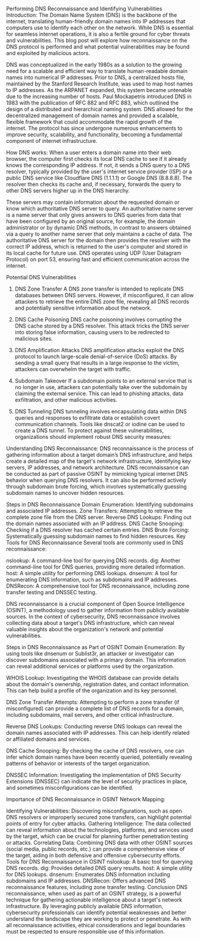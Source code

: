 Performing DNS Reconnaissance and Identifying Vulnerabilities
Introduction:
The Domain Name System (DNS) is the backbone of the internet, translating human-friendly domain names into IP addresses that computers use to identify each other on the network. While DNS is essential for seamless internet operations, it is also a fertile ground for cyber threats and vulnerabilities. This blog post will explore how reconnaissance on the DNS protocol is performed and what potential vulnerabilities may be found and exploited by malicious actors.

DNS was conceptualized in the early 1980s as a solution to the growing need for a scalable and efficient way to translate human-readable domain names into numerical IP addresses. Prior to DNS, a centralized hosts file, maintained by the Stanford Research Institute, was used to map host names to IP addresses. As the ARPANET expanded, this system became untenable due to the increasing number of hosts. Paul Mockapetris introduced DNS in 1983 with the publication of RFC 882 and RFC 883, which outlined the design of a distributed and hierarchical naming system. DNS allowed for the decentralized management of domain names and provided a scalable, flexible framework that could accommodate the rapid growth of the internet. The protocol has since undergone numerous enhancements to improve security, scalability, and functionality, becoming a fundamental component of internet infrastructure.

How DNS works:
When a user enters a domain name into their web browser, the computer first checks its local DNS cache to see if it already knows the corresponding IP address. If not, it sends a DNS query to a DNS resolver, typically provided by the user's internet service provider (ISP) or a public DNS service like Cloudflare DNS (1.1.1.1) or Google DNS (8.8.8.8). The resolver then checks its cache and, if necessary, forwards the query to other DNS servers higher up in the DNS hierarchy. 

These servers may contain information about the requested domain or know which authoritative DNS server to query. An authoritative name server is a name server that only gives answers to DNS queries from data that have been configured by an original source, for example, the domain administrator or by dynamic DNS methods, in contrast to answers obtained via a query to another name server that only maintains a cache of data. The authoritative DNS server for the domain then provides the resolver with the correct IP address, which is returned to the user's computer and stored in its local cache for future use. DNS operates using UDP (User Datagram Protocol) on port 53, ensuring fast and efficient communication across the internet.

Potential DNS Vulnerabilities

1. DNS Zone Transfer
A DNS zone transfer is intended to replicate DNS databases between DNS servers. However, if misconfigured, it can allow attackers to retrieve the entire DNS zone file, revealing all DNS records and potentially sensitive information about the network.

2. DNS Cache Poisoning
DNS cache poisoning involves corrupting the DNS cache stored by a DNS resolver. This attack tricks the DNS server into storing false information, causing users to be redirected to malicious sites.

3. DNS Amplification Attacks
DNS amplification attacks exploit the DNS protocol to launch large-scale denial-of-service (DoS) attacks. By sending a small query that results in a large response to the victim, attackers can overwhelm the target with traffic.

4. Subdomain Takeover
If a subdomain points to an external service that is no longer in use, attackers can potentially take over the subdomain by claiming the external service. This can lead to phishing attacks, data exfiltration, and other malicious activities.

5. DNS Tunneling
DNS tunneling involves encapsulating data within DNS queries and responses to exfiltrate data or establish covert communication channels. Tools like dnscat2 or iodine can be used to create a DNS tunnel.
To protect against these vulnerabilities, organizations should implement robust DNS security measures:

Understanding DNS Reconnaissance:
DNS reconnaissance is the process of gathering information about a target domain’s DNS infrastructure, and helps create a detailed map of the target's network infrastructure, identifying key servers, IP addresses, and network architecture. DNS reconnaissance can be conducted as part of passive OSINT by mimicking typical internet DNS behavior when querying DNS resolvers. It can also be performed actively through subdomain brute forcing, which involves systematically guessing subdomain names to uncover hidden resources.

Steps in DNS Reconnaissance
Domain Enumeration: Identifying subdomains and associated IP addresses.
Zone Transfers: Attempting to retrieve the complete zone file from the DNS server.
Reverse DNS Lookups: Finding out the domain names associated with an IP address.
DNS Cache Snooping: Checking if a DNS resolver has cached certain entries.
DNS Brute Forcing: Systematically guessing subdomain names to find hidden resources.
Key Tools for DNS Reconnaissance
Several tools are commonly used in DNS reconnaissance:

nslookup: A command-line tool for querying DNS records.
dig: Another command-line tool for DNS queries, providing more detailed information.
host: A simple utility for performing DNS lookups.
dnsenum: A tool for enumerating DNS information, such as subdomains and IP addresses.
DNSRecon: A comprehensive tool for DNS reconnaissance, including zone transfer testing and DNSSEC testing.

DNS reconnaissance is a crucial component of Open Source Intelligence (OSINT), a methodology used to gather information from publicly available sources. In the context of cybersecurity, DNS reconnaissance involves collecting data about a target's DNS infrastructure, which can reveal valuable insights about the organization's network and potential vulnerabilities.

Steps in DNS Reconnaissance as Part of OSINT
Domain Enumeration: By using tools like dnsenum or Sublist3r, an attacker or investigator can discover subdomains associated with a primary domain. This information can reveal additional services or platforms used by the organization.

WHOIS Lookup: Investigating the WHOIS database can provide details about the domain's ownership, registration dates, and contact information. This can help build a profile of the organization and its key personnel.

DNS Zone Transfer Attempts: Attempting to perform a zone transfer (if misconfigured) can provide a complete list of DNS records for a domain, including subdomains, mail servers, and other critical infrastructure.

Reverse DNS Lookups: Conducting reverse DNS lookups can reveal the domain names associated with IP addresses. This can help identify related or affiliated domains and services.

DNS Cache Snooping: By checking the cache of DNS resolvers, one can infer which domain names have been recently queried, potentially revealing patterns of behavior or interests of the target organization.

DNSSEC Information: Investigating the implementation of DNS Security Extensions (DNSSEC) can indicate the level of security practices in place, and sometimes misconfigurations can be identified.

Importance of DNS Reconnaissance in OSINT
Network Mapping: 

Identifying Vulnerabilities: Discovering misconfigurations, such as open DNS resolvers or improperly secured zone transfers, can highlight potential points of entry for cyber attacks.
Gathering Intelligence: The data collected can reveal information about the technologies, platforms, and services used by the target, which can be crucial for planning further penetration testing or attacks.
Correlating Data: Combining DNS data with other OSINT sources (social media, public records, etc.) can provide a comprehensive view of the target, aiding in both defensive and offensive cybersecurity efforts.
Tools for DNS Reconnaissance in OSINT
nslookup: A basic tool for querying DNS records.
dig: Provides detailed DNS query results.
host: A simple utility for DNS lookups.
dnsenum: Enumerates DNS information including subdomains and IP addresses.
DNSRecon: Offers advanced DNS reconnaissance features, including zone transfer testing.
Conclusion
DNS reconnaissance, when used as part of an OSINT strategy, is a powerful technique for gathering actionable intelligence about a target's network infrastructure. By leveraging publicly available DNS information, cybersecurity professionals can identify potential weaknesses and better understand the landscape they are working to protect or penetrate. As with all reconnaissance activities, ethical considerations and legal boundaries must be respected to ensure responsible use of this information.
